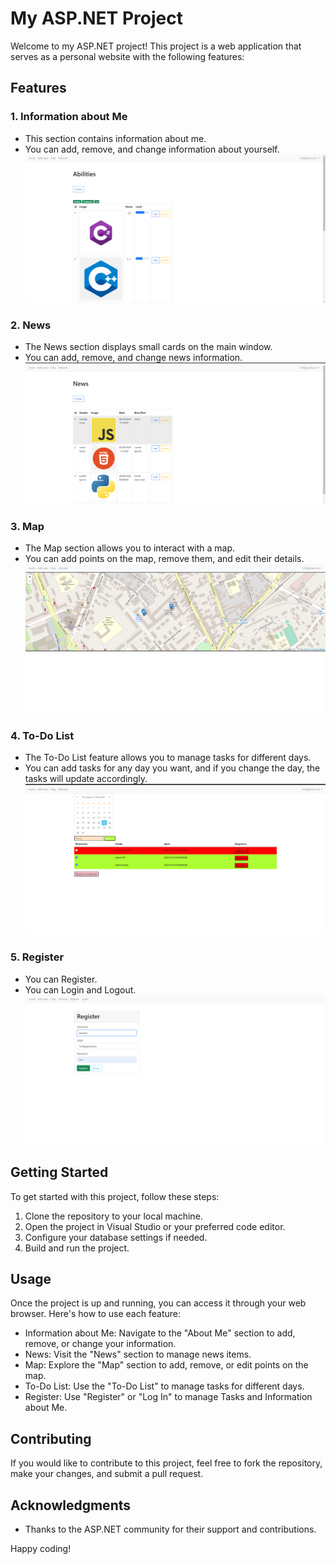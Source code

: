 # My ASP.NET Project

Welcome to my ASP.NET project! This project is a web application that serves as a personal website with the following features:

## Features

### 1. Information about Me
- This section contains information about me.
- You can add, remove, and change information about yourself.
![Abilities image](https://github.com/zxuown/AspNetTestProject/blob/master/Abilities.png)

### 2. News
- The News section displays small cards on the main window.
- You can add, remove, and change news information.
![Abilities image](https://github.com/zxuown/AspNetTestProject/blob/master/News.png)

### 3. Map
- The Map section allows you to interact with a map.
- You can add points on the map, remove them, and edit their details.
![Map image](https://github.com/zxuown/AspNetTestProject/blob/master/Map.png)

### 4. To-Do List
- The To-Do List feature allows you to manage tasks for different days.
- You can add tasks for any day you want, and if you change the day, the tasks will update accordingly.
![To-Do List image](https://github.com/zxuown/AspNetTestProject/blob/master/ToDoListpng.png)

### 5. Register
- You can Register.
- You can Login and Logout.
![Register image](https://github.com/zxuown/AspNetTestProject/blob/master/Register.png)

## Getting Started

To get started with this project, follow these steps:

1. Clone the repository to your local machine.
2. Open the project in Visual Studio or your preferred code editor.
3. Configure your database settings if needed.
4. Build and run the project.

## Usage

Once the project is up and running, you can access it through your web browser. Here's how to use each feature:

- Information about Me: Navigate to the "About Me" section to add, remove, or change your information.
- News: Visit the "News" section to manage news items.
- Map: Explore the "Map" section to add, remove, or edit points on the map.
- To-Do List: Use the "To-Do List" to manage tasks for different days.
- Register: Use "Register" or "Log In" to manage Tasks and Information about Me.
## Contributing

If you would like to contribute to this project, feel free to fork the repository, make your changes, and submit a pull request.


## Acknowledgments

- Thanks to the ASP.NET community for their support and contributions.

Happy coding!
